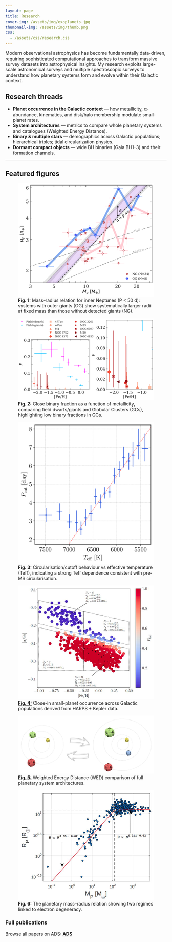 ```yaml
---
layout: page
title: Research
cover-img: /assets/img/exoplanets.jpg
thumbnail-img: /assets/img/thumb.png
css:
  - /assets/css/research.css
---
```


Modern observational astrophysics has become fundamentally data-driven, requiring sophisticated computational approaches to transform massive survey datasets into astrophysical insights. My research exploits large-scale astronomical surveys and multiple spectroscopic surveys to understand how planetary systems form and evolve within their Galactic context. 

## Research threads

- **Planet occurrence in the Galactic context** — how metallicity, α-abundance, kinematics, and disk/halo membership modulate small-planet rates.  
- **System architectures** — metrics to compare whole planetary systems and catalogues (Weighted Energy Distance).  
- **Binary & multiple stars** — demographics across Galactic populations; hierarchical triples; tidal circularization physics.  
- **Dormant compact objects** — wide BH binaries (Gaia BH1–3) and their formation channels.

---

## Featured figures

<div class="fig-grid">
  <figure class="scale-100">
    <img src="/assets/img/MR_NP_OG.jpg" alt="Mass–radius relation with outer-giant vs no-giant systems">
    <figcaption><b>Fig. 1:</b> Mass–radius relation for inner Neptunes (P &lt; 50 d): systems with outer giants (OG) show systematically larger radii at fixed mass than those without detected giants (NG).</figcaption>
  </figure>

  <figure class="scale-120">
    <img src="/assets/img/feh_F_GC.jpg" alt="Metallicity–frequency relation for field and clusters">
    <figcaption><b>Fig. 2:</b> Close binary fraction as a function of metallicity, comparing field dwarfs/giants and Globular Clusters (GCs), highlighting low binary fractions in GCs.</figcaption>
  </figure>

  <figure class="scale-95">
    <img src="/assets/img/teff_P0_circ.jpg" alt="Circularization vs effective temperature">
    <figcaption><b>Fig. 3:</b> Circularisation/cutoff behaviour vs effective temperature (Teff), indicating a strong Teff dependence consistent with pre-MS circularisation.</figcaption>
  </figure>

  <figure class="scale-100">
    <img src="/assets/img/HARPSgalactic.jpeg" alt="HARPS Galactic planet occurrence map">
    <figcaption>   
      <a href="https://ui.adsabs.harvard.edu/abs/2020A%26A...643A.106B/abstract" target="_blank"><b>Fig. 4:</b></a>
      Close-in small-planet occurrence across Galactic populations derived from HARPS + Kepler data.
  </figure>

<figure class="scale-110">
  <img src="/assets/img/PASSta.jpeg" alt="Weighted Energy Distance comparison of system architectures">
  <figcaption>
     <a href="https://ui.adsabs.harvard.edu/abs/2021A%26A...651A..61B/abstract" target="_blank"><b>Fig. 5:</b></a>
     Weighted Energy Distance (WED) comparison of full planetary system architectures.
    
  </figcaption>
</figure>

  <figure class="scale-100">
    <img src="/assets/img/MR.jpeg" alt="Planetary Mass–Radius relation">
    <figcaption><b>Fig. 6:</b> The planetary mass–radius relation showing two regimes linked to electron degeneracy.</figcaption>
  </figure>
</div>


### Full publications

Browse all papers on ADS:   <a href="ui.adsabs.harvard.edu/search?q=author%3A%22Bashi%2C%20Dolev%22&sort=date%20desc%2C%20bibcode%20desc" target="_blank"><b>ADS</b></a>

